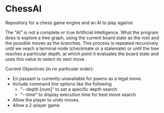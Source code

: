 # ChessAI
Repository for a chess game engine and an AI to play against

The "AI" is not a complete or true Artificial Intelligence. What the program does is explore a tree graph, using the current board state as the root and the possible moves as the branches. This process is repeated recursively until we reach a terminal node (checkmate or a stalemate) or until the tree reaches a particular depth, at which point it evaluates the board state and uses this value to select its next move. 

Current Objectives (in no particular order): 
- En passant is currently unavailable for pawns as a legal move. 
- Include command line options like the following
  - "--depth [num]" to set a specific depth search
  - "--time" to display execution time for best move search
- Allow the player to undo moves.  
- Allow a 2-player game
